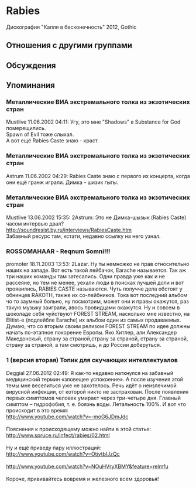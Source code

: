# Rabies

Дискография
"Капля в бесконечность" 2012, Gothic

## Отношения с другими группами


## Обсуждения


## Упоминания

### Металлические ВИА экстремального толка из экзотических стран

Mustlive 11.06.2002 04:11:
Угу, это мне "Shadows" в Substance for God померещились.<BR>Spawn of Evil тоже слыхал.<BR>А вот ещё Rabies Caste знаю - краст.<BR>

### Металлические ВИА экстремального толка из экзотических стран

Astrum 11.06.2002 04:29:
Rabies Caste знаю с первого их концерта, когда они ещё гранж играли. Димка - шизик гыгы.

### Металлические ВИА экстремального толка из экзотических стран

Mustlive 13.06.2002 15:35:
2Astrum: Это не Димка-шызык (Rabies Caste) часом интервью двал?<BR><A HREF="http://soundresist.by.ru/interviews/RabiesCaste.htm" target="_blank">http://soundresist.by.ru/interviews/RabiesCaste.htm</A><BR>Забавный ресурс там, кстати, недавно ссылку на него узнал.

### ROSSOMAHAAR - Reqnum Somni!!!

promoter 18.11.2003 13:53:
2Lazar. Ну ты немножко не прав относительно наших на западе. Вот есть такой лейбачок,  Earache называется. Так аж три наших команды там затесались. Одни правда уже как и не рассеяне, но тем не менее, уехали люди в поисках лучшей доли и вот проявились, RABIES CASTE называются. Чуть получче дела обстоят у обнинцев RAKOTH, также их со-лейбников. Тока вот последний альбом чо то заумный больно, ну посмотрим, может они и правы окажутся, раз такую музыку заиграли, авось провидцами окажутся. Ну и совсем в шоколаде себя чуйствуют FOREST STREAM, насколько мне известно, на Elitist-е (подлейбле Earache) их альбом один из самых продаваемых. Думаю, что со вторым своим релизом FOREST STREAM по идее должны начать по-этапное покорение Европы. Яко Хитлер, али Александер Македонскый, страну за страной,страну за страной, страну за страной, страну за страной, а там смотришь, и до России доберуться.

### 1 (версия вторая) Топик для скучающих интеллектуалов

Deggial 27.06.2012 02:49:
Я как-то недавно наткнулся на забавный медицинский термин «зловещее успокоение». А после изучения этой темы мне веселиться уже не захотелось. Речь идёт о неизлечимой вирусной инфекции, от которой никто не застрахован. После появления первых симптомов человек умирает через три-четыре дня. Главный симптом – гидрофобия, т. е. боязнь воды. Летальность 100%. И вот что происходит в это время:<BR><A HREF="http://www.youtube.com/watch?v=-moG6JDmJdc" TARGET="_blank">http://www.youtube.com/watch?v=-moG6JDmJdc</A><BR><BR>Пояснения к происходящему можно найти в этой статье:<BR><A HREF="http://www.spruce.ru/infect/rabies/02.html" TARGET="_blank">http://www.spruce.ru/infect/rabies/02.html</A><BR><BR>Ну и ещё приведу пару иллюстраций:<BR><A HREF="http://www.youtube.com/watch?v=OtiytblJzQc" TARGET="_blank">http://www.youtube.com/watch?v=OtiytblJzQc</A><BR><BR><A HREF="http://www.youtube.com/watch?v=NOuHVryXBMY&feature=relmfu" TARGET="_blank">http://www.youtube.com/watch?v=NOuHVryXBMY&feature=relmfu</A><BR><BR>Короче, прививайтесь вовремя и железного всем здоровья!

